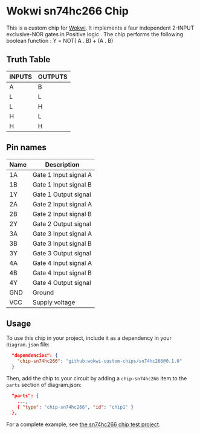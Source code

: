 # Wokwi sn74hc266 Chip

This is a custom chip for [Wokwi](https://wokwi.com/). It implements a  faur independent 2-INPUT exclusive-NOR gates in Positive logic . The chip performs the following boolean function :  Y = NOT( A . B) + (A . B) 
## Truth Table 
|   INPUTS   |  OUTPUTS |
| ---------- | -------- |
|   A  |  B  |     Y    |
|   L  |  L  |     H    |
|   L  |  H  |     L    |
|   H  |  L  |     L    | 
|   H  |  H  |     H    | 


## Pin names

| Name  | Description              |
| ----  | ------------------------ |
| 1A    | Gate 1 Input signal  A   |
| 1B    | Gate 1 Input signal  B   |
| 1Y    | Gate 1 Output signal     |
| 2A    | Gate 2 Input signal  A   |
| 2B    | Gate 2 Input signal  B   |
| 2Y    | Gate 2 Output signal     |
| 3A    | Gate 3 Input signal  A   |
| 3B    | Gate 3 Input signal  B   |
| 3Y    | Gate 3 Output signal     |
| 4A    | Gate 4 Input signal  A   |
| 4B    | Gate 4 Input signal  B   |
| 4Y    | Gate 4 Output signal     |
| GND   | Ground                   |
| VCC   | Supply voltage           |

## Usage

To use this chip in your project, include it as a dependency in your `diagram.json` file:

```json
  "dependencies": {
    "chip-sn74hc266": "github:wokwi-custom-chips/sn74hc266@0.1.0"
  }
```

Then, add the chip to your circuit by adding a `chip-sn74hc266` item to the `parts` section of diagram.json:

```json
  "parts": {
    ...,
    { "type": "chip-sn74hc266", "id": "chip1" }
  },
```

For a complete example, see [the sn74hc266 chip test project](https://wokwi.com/projects/398979524422866945).
